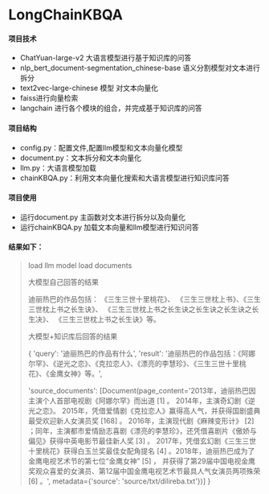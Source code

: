 # LongChainKBQA
#### 项目技术
+  ChatYuan-large-v2 大语言模型进行基于知识库的问答 
+  nlp_bert_document-segmentation_chinese-base 语义分割模型对文本进行拆分
+  text2vec-large-chinese 模型 对文本向量化  
+  faiss进行向量检索
+  langchain 进行各个模块的组合，并完成基于知识库的问答
#### 项目结构
+ config.py：配置文件,配置llm模型和文本向量化模型
+ document.py：文本拆分和文本向量化
+ llm.py：大语言模型加载
+ chainKBQA.py：利用文本向量化搜索和大语言模型进行知识库问答

#### 项目使用
+ 运行document.py 主函数对文本进行拆分以及向量化
+ 运行chainKBQA.py 加载文本向量和llm模型进行知识问答
#### 结果如下：
> load llm model 
> load documents
> 
> 大模型自己回答的结果
> 
> 迪丽热巴的作品包括：
> 《三生三世十里桃花》、
> 《三生三世枕上书》、《三生三世枕上书之长生诀》、
> 《三生三世枕上书之长生诀之长生诀之长生诀之长生决》、
> 《三生三世枕上书之长生诀》等。
> 
> 大模型+知识库后回答的结果
> 
> {
> 	 'query': '迪丽热巴的作品有什么',
> 	 'result': '迪丽热巴的作品包括：《阿娜尔罕》、《逆光之恋》、《克拉恋人》、《漂亮的李慧珍》、《三生三世十里桃花》、《金鹰女神》等。', 
>  
>  
> 	'source_documents': [Document(page_content='2013年，迪丽热巴因主演个人首部电视剧《阿娜尔罕》而出道 [1] 。
> 	2014年，主演奇幻剧《逆光之恋》。
> 	2015年，凭借爱情剧《克拉恋人》赢得高人气，并获得国剧盛典最受欢迎新人女演员奖 [168] 。
> 	2016年，主演现代剧《麻辣变形计》 [2] ；同年，主演都市爱情励志喜剧《漂亮的李慧珍》，还凭借喜剧片《傲娇与偏见》获得中英电影节最佳新人奖 [3] 。
> 	2017年，凭借玄幻剧《三生三世十里桃花》获得白玉兰奖最佳女配角提名 [4] 。2018年，迪丽热巴成为了金鹰电视艺术节的第七位“金鹰女神” [5] ，
> 	并获得了第29届中国电视金鹰奖观众喜爱的女演员、第12届中国金鹰电视艺术节最具人气女演员两项殊荣 [6] 。', metadata={'source': 'source/txt/dilireba.txt'})]
> }
